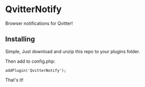 # QvitterNotify

Browser notifications for Qvitter!

## Installing

Simple, Just download and unzip this repo to your plugins folder.

Then add to config.php:

```addPlugin('QvitterNotify');```

That's it!
